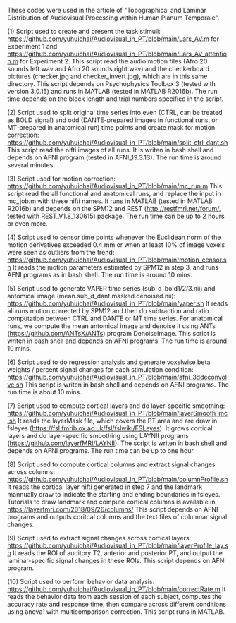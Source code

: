 These codes were used in the article of "Topographical and Laminar Distribution of Audiovisual Processing within Human Planum Temporale".

(1) Script used to create and present the task stimuli: https://github.com/yuhuichai/Audiovisual_in_PT/blob/main/Lars_AV.m for Experiment 1 and https://github.com/yuhuichai/Audiovisual_in_PT/blob/main/Lars_AV_attention.m for Experiment 2. This script read the audio motion files (Afro 20 sounds left.wav and Afro 20 sounds right.wav) and the checkerboard pictures (checker.jpg and checker_invert.jpg), which are in this same directory. This script depends on Psychophysics Toolbox 3 (tested with version 3.0.15) and runs in MATLAB (tested in MATLAB R2016b). The run time depends on the block length and trial numbers specified in the script.

(2) Script used to split original time series into even (CTRL, can be treated as BOLD signal) and odd (DANTE-prepared images in functional runs, or MT-prepared in anatomical run) time points and create mask for motion correction: https://github.com/yuhuichai/Audiovisual_in_PT/blob/main/split_ctrl_dant.sh 
This script read the nifti images of all runs. It is writen in bash shell and depends on AFNI program (tested in AFNI_19.3.13). The run time is around several minutes.

(3) Script used for motion correction: https://github.com/yuhuichai/Audiovisual_in_PT/blob/main/mc_run.m
This script read the all functional and anatomical runs, and replace the input in mc_job.m with these nifti names. It runs in MATLAB (tested in MATLAB R2016b) and depends on the SPM12 and REST (http://restfmri.net/forum/, tested with REST_V1.8_130615) package. The run time can be up to 2 hours or even more.

(4) Script used to censor time points whenever the Euclidean norm of the motion derivatives exceeded 0.4 mm or when at least 10% of image voxels were seen as outliers from the trend: https://github.com/yuhuichai/Audiovisual_in_PT/blob/main/motion_censor.sh
It reads the motion parameters estimated by SPM12 in step 3, and runs AFNI programs as in bash shell. The run time is around 10 mins.

(5) Script used to generate VAPER time series (sub_d_bold1/2/3.nii) and antomical image (mean.sub_d_dant.masked.denoised.nii): https://github.com/yuhuichai/Audiovisual_in_PT/blob/main/vaper.sh
It reads all runs motion corrected by SPM12 and then do subtraction and ratio computation between CTRL and DANTE or MT time series. For anatomical runs, we compute the mean antomical image and denoise it using ANTs (https://github.com/ANTsX/ANTs) program DenoiseImage. This script is writen in bash shell and depends on AFNI programs. The run time is around 10 mins.

(6) Script used to do regression analysis and generate voxelwise beta weights / percent signal changes for each stimulation condition: https://github.com/yuhuichai/Audiovisual_in_PT/blob/main/afni_3ddeconvolve.sh
This script is writen in bash shell and depends on AFNI programs. The run time is about 10 mins.

(7) Script used to compute cortical layers and do layer-specific smoothing: https://github.com/yuhuichai/Audiovisual_in_PT/blob/main/layerSmooth_mc.sh
It reads the layerMask file, which covers the PT area and are draw in fsleyes (https://fsl.fmrib.ox.ac.uk/fsl/fslwiki/FSLeyes). It grows cortical layers and do layer-specific smoothing using LAYNII programs (https://github.com/layerfMRI/LAYNII). The script is writen in bash shell and depends on AFNI programs. The run time can be up to one hour.

(8) Script used to compute cortical columns and extract signal changes across columns: https://github.com/yuhuichai/Audiovisual_in_PT/blob/main/columnProfile.sh
It reads the cortical layer nifti generated in step 7 and the landmark mannually draw to indicate the starting and ending boundaries in fsleyes. Tutorials to draw landmark and compute cortical columns is available in https://layerfmri.com/2018/09/26/columns/ This script depends on AFNI programs and outputs coritcal columns and the text files of columnar signal changes.

(9) Script used to extract signal changes across cortical layers: https://github.com/yuhuichai/Audiovisual_in_PT/blob/main/layerProfile_lay.sh
It reads the ROI of auditory T2, anterior and posterior PT, and output the laminar-specific signal changes in these ROIs. This script depends on AFNI program.

(10) Script used to perform behavior data analysis: https://github.com/yuhuichai/Audiovisual_in_PT/blob/main/correctRate.m
It reads the behavior data from each session of each subject, computes the accuracy rate and response time, then compare across different conditions using anova1 with multicomparison correction. This script runs in MATLAB.
